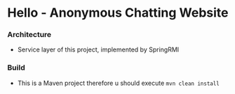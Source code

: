 # Hello - Anonymous Chatting Website

### Architecture
* Service layer of this project, implemented by SpringRMI

### Build
* This is a Maven project therefore u should execute `mvn clean install`
